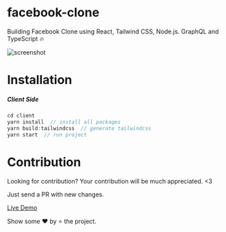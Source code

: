 # facebook-clone

Building Facebook Clone using React, Tailwind CSS, Node.js. GraphQL and TypeScript 🔥

<img src="https://repository-images.githubusercontent.com/295202619/a69feb00-ce17-11eb-99c0-88a325f87bf9" alt="screenshot"/>

# Installation

##### Client Side
```javascript
cd client
yarn install  // install all packages
yarn build:tailwindcss  // generate tailwindcss
yarn start  // run project
```

# Contribution

Looking for contribution? Your contribution will be much appreciated. <3

Just send a PR with new changes.

[Live Demo](https://facebook-clone-f.netlify.app/)

Show some ❤️ by ⭐ the project.

